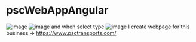 # pscWebAppAngular 
![image](https://user-images.githubusercontent.com/63914959/133027712-0e2f7426-df64-420a-953d-a26eda5ace87.png)
![image](https://user-images.githubusercontent.com/63914959/133027757-cf68f68c-1643-46df-8f3d-0812091d2b9a.png)
and when select type
![image](https://user-images.githubusercontent.com/63914959/133027800-504dd139-ccd4-43ef-80a4-79495509d307.png)
I create webpage for this business -> https://www.psctransports.com/
